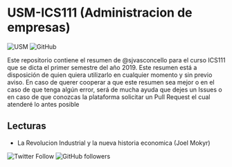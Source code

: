 # USM-ICS111 (Administracion de empresas)  
![USM](https://img.shields.io/badge/USM-ICS111-blue.svg?style=for-the-badge) ![GitHub](https://img.shields.io/github/license/sjvasconcello/USM-ICS111.svg?style=for-the-badge)

Este repositorio contiene el resumen de @sjvasconcello para el curso ICS111 que se dicta el primer semestre del año 2019. Este resumen está a disposición de quien quiera utilizarlo en cualquier momento y sin previo aviso. En caso de querer cooperar a que este resumen sea mejor o en el caso de que tenga algún error, será de mucha ayuda que dejes un Issues o en caso de que conozcas la plataforma solicitar un Pull Request el cual atenderé lo antes posible 

## Lecturas 
- La Revolucion Industrial y la nueva historia economica (Joel Mokyr)

![Twitter Follow](https://img.shields.io/twitter/follow/sjvasconcello.svg?style=flat-square)
![GitHub followers](https://img.shields.io/github/followers/sjvasconcello.svg?style=flat-square)
